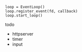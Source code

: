 

```
loop = EventLoop()
loop.register_event(fd, callback)
loop.start_loop()

```

todo
- httpserver
- timer
- input

